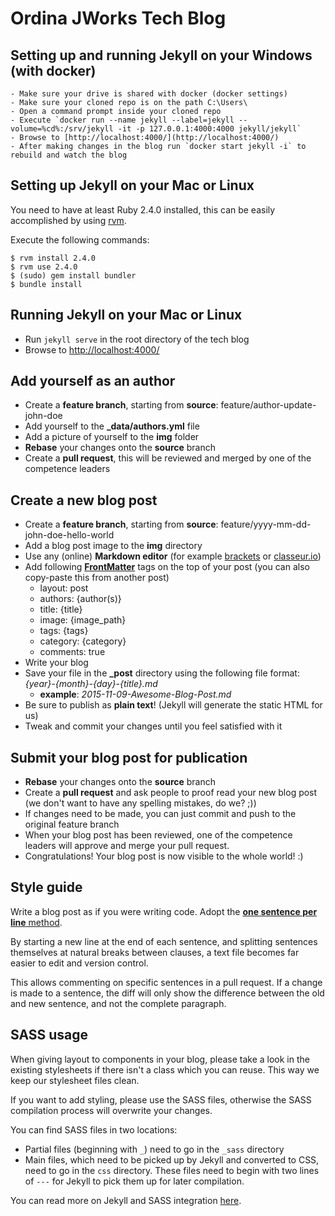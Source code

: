 # Ordina JWorks Tech Blog

## Setting up and running Jekyll on your Windows (with docker)

    - Make sure your drive is shared with docker (docker settings)
    - Make sure your cloned repo is on the path C:\Users\
    - Open a command prompt inside your cloned repo
    - Execute `docker run --name jekyll --label=jekyll --volume=%cd%:/srv/jekyll -it -p 127.0.0.1:4000:4000 jekyll/jekyll`
    - Browse to [http://localhost:4000/](http://localhost:4000/)
    - After making changes in the blog run `docker start jekyll -i` to rebuild and watch the blog
    
## Setting up Jekyll on your Mac or Linux
You need to have at least Ruby 2.4.0 installed, this can be easily accomplished by using [rvm](https://rvm.io).

Execute the following commands:
    
    $ rvm install 2.4.0
    $ rvm use 2.4.0
    $ (sudo) gem install bundler
    $ bundle install

## Running Jekyll on your Mac or Linux
- Run `jekyll serve` in the root directory of the tech blog
- Browse to [http://localhost:4000/](http://localhost:4000/)

## Add yourself as an author
- Create a **feature branch**, starting from **source**: feature/author-update-john-doe
- Add yourself to the **_data/authors.yml** file
- Add a picture of yourself to the **img** folder
- **Rebase** your changes onto the **source** branch
- Create a **pull request**, this will be reviewed and merged by one of the competence leaders

## Create a new blog post
- Create a **feature branch**, starting from **source**: feature/yyyy-mm-dd-john-doe-hello-world
- Add a blog post image to the **img** directory
- Use any (online) **Markdown editor** (for example [brackets](http://brackets.io) or [classeur.io](http://classeur.io))
- Add following [**FrontMatter**](http://jekyllrb.com/docs/frontmatter/) tags on the top of your post (you can also copy-paste this from another post)
    - layout: post
    - authors: {author(s)}
    - title: {title}
    - image: {image_path}
    - tags: {tags}
    - category: {category}
    - comments: true
- Write your blog
- Save your file in the **_post** directory using the following file format: *{year}-{month}-{day}-{title}.md*
	- **example**: *2015-11-09-Awesome-Blog-Post.md*
- Be sure to publish as **plain text**! (Jekyll will generate the static HTML for us)
- Tweak and commit your changes until you feel satisfied with it

## Submit your blog post for publication
- **Rebase** your changes onto the **source** branch
- Create a **pull request** and ask people to proof read your new blog post (we don't want to have any spelling mistakes, do we? ;))
- If changes need to be made, you can just commit and push to the original feature branch
- When your blog post has been reviewed, one of the competence leaders will approve and merge your pull request.
- Congratulations! Your blog post is now visible to the whole world! :)

## Style guide

Write a blog post as if you were writing code.
Adopt the [**one sentence per line** method](https://raw.githubusercontent.com/brandon-rhodes/blog/master/texts/brandon/2012/one-sentence-per-line.rst).

By starting a new line at the end of each sentence,
and splitting sentences themselves at natural breaks between clauses,
a text file becomes far easier to edit and version control.

This allows commenting on specific sentences in a pull request.
If a change is made to a sentence,
the diff will only show the difference between the old and new sentence,
and not the complete paragraph.

## SASS usage

When giving layout to components in your blog,
please take a look in the existing stylesheets if there isn't a class which you can reuse.
This way we keep our stylesheet files clean.

If you want to add styling,
please use the SASS files,
otherwise the SASS compilation process will overwrite your changes.

You can find SASS files in two locations:

- Partial files (beginning with `_`) need to go in the `_sass` directory
- Main files,
which need to be picked up by Jekyll and converted to CSS,
need to go in the `css` directory.
These files need to begin with two lines of `---` for Jekyll to pick them up for later compilation.

You can read more on Jekyll and SASS integration [here](https://jekyllrb.com/docs/assets/).
